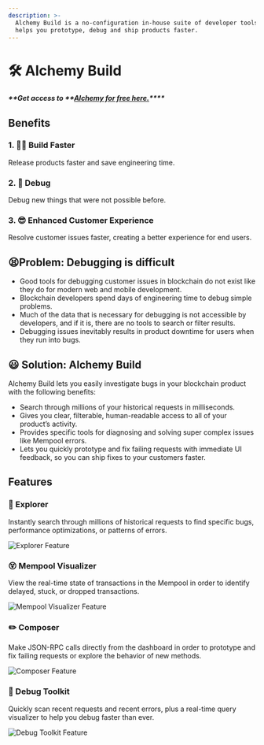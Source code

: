 ```yaml
---
description: >-
  Alchemy Build is a no-configuration in-house suite of developer tools that
  helps you prototype, debug and ship products faster.
---
```


# 🛠 Alchemy Build

#### _**Get access to **_[_**Alchemy for free here.**_](https://alchemy.com/?r=affiliate:e68b2f77-7fc7-4ef7-8e9c-cdfea869b9b5)_****_

## Benefits 

### 1. :woman_technologist: Build Faster

Release products faster and save engineering time. 

### 2. :lady_beetle: Debug

Debug new things that were not possible before. 

### 3. :sunglasses: Enhanced Customer Experience 

Resolve customer issues faster, creating a better experience for end users. 

## :tired_face:Problem: Debugging is difficult

* Good tools for debugging customer issues in blockchain do not exist like they do for modern web and mobile development. 
* Blockchain developers spend days of engineering time to debug simple problems. 
* Much of the data that is necessary for debugging is not accessible by developers, and if it is, there are no tools to search or filter results.
* Debugging issues inevitably results in product downtime for users when they run into bugs.  

## :smiley: Solution: Alchemy Build

Alchemy Build lets you easily investigate bugs in your blockchain product with the following benefits: 

* Search through millions of your historical requests in milliseconds.
* Gives you clear, filterable, human-readable access to all of your product’s activity.
* Provides specific tools for diagnosing and solving super complex issues like Mempool errors. 
* Lets you quickly prototype and fix failing requests with immediate UI feedback, so you can ship fixes to your customers faster.

## Features

### :mag_right: Explorer

Instantly search through millions of historical requests to find specific bugs, performance optimizations, or patterns of errors.

![Explorer Feature](../../.gitbook/assets/screen-shot-2020-07-09-at-10.37.02-am.png)

### :dizzy_face: Mempool Visualizer 

View the real-time state of transactions in the Mempool in order to identify delayed, stuck, or dropped transactions.

![Mempool Visualizer Feature](../../.gitbook/assets/screen-shot-2020-07-09-at-10.38.46-am.png)

### :pencil2: Composer

Make JSON-RPC calls directly from the dashboard in order to prototype and fix failing requests or explore the behavior of new methods.

![Composer Feature](../../.gitbook/assets/screen-shot-2020-07-09-at-10.40.08-am.png)

### :lady_beetle: Debug Toolkit

Quickly scan recent requests and recent errors, plus a real-time query visualizer to help you debug faster than ever.

![Debug Toolkit Feature](../../.gitbook/assets/screen-shot-2020-07-09-at-10.40.54-am.png)

###
